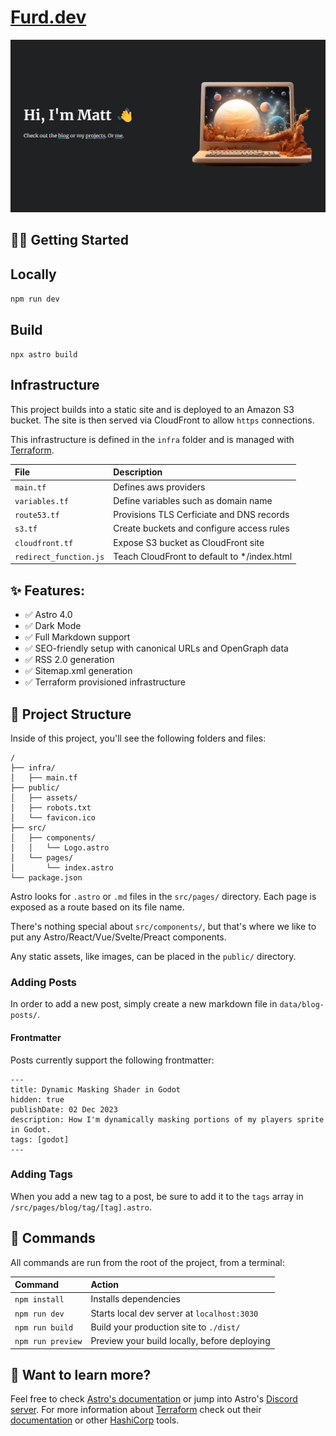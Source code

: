 # [Furd.dev](https://furd.dev)

[![Screenshot](screenshot.jpg)](https://furd.dev)

## 👩‍🚀 Getting Started

## Locally
`npm run dev`

## Build
`npx astro build`

## Infrastructure

This project builds into a static site and is deployed to an Amazon S3 bucket. The site is then served via CloudFront to allow `https` connections.

This infrastructure is defined in the `infra` folder and is managed with [Terraform](https://www.terraform.io).

| File                    | Description                                  |
| :---------------------- | :------------------------------------------- |
| `main.tf`               | Defines aws providers                        |
| `variables.tf`          | Define variables such as domain name         |
| `route53.tf`            | Provisions TLS Cerficiate and DNS records    |
| `s3.tf`                 | Create buckets and configure access rules    |
| `cloudfront.tf`         | Expose S3 bucket as CloudFront site          |
| `redirect_function.js`  | Teach CloudFront to default to */index.html  |

## ✨ Features:

- ✅ Astro 4.0
- ✅ Dark Mode
- ✅ Full Markdown support
- ✅ SEO-friendly setup with canonical URLs and OpenGraph data
- ✅ RSS 2.0 generation
- ✅ Sitemap.xml generation
- ✅ Terraform provisioned infrastructure

## 🚀 Project Structure

Inside of this project, you'll see the following folders and files:

```
/
├── infra/
│   ├── main.tf
├── public/
│   ├── assets/
│   ├── robots.txt
│   └── favicon.ico
├── src/
│   ├── components/
│   │   └── Logo.astro
│   └── pages/
│       └── index.astro
└── package.json
```

Astro looks for `.astro` or `.md` files in the `src/pages/` directory. Each page is exposed as a route based on its file name.

There's nothing special about `src/components/`, but that's where we like to put any Astro/React/Vue/Svelte/Preact components.

Any static assets, like images, can be placed in the `public/` directory.

### Adding Posts
In order to add a new post, simply create a new markdown file in `data/blog-posts/`.
#### Frontmatter

Posts currently support the following frontmatter:

```
---
title: Dynamic Masking Shader in Godot
hidden: true
publishDate: 02 Dec 2023
description: How I'm dynamically masking portions of my players sprite in Godot.
tags: [godot]
---
```

### Adding Tags
When you add a new tag to a post, be sure to add it to the `tags` array in `/src/pages/blog/tag/[tag].astro`.

## 🧞 Commands

All commands are run from the root of the project, from a terminal:

| Command           | Action                                       |
| :---------------- | :------------------------------------------- |
| `npm install`     | Installs dependencies                        |
| `npm run dev`     | Starts local dev server at `localhost:3030`  |
| `npm run build`   | Build your production site to `./dist/`      |
| `npm run preview` | Preview your build locally, before deploying |


## 👀 Want to learn more?

Feel free to check [Astro's documentation](https://github.com/withastro/astro) or jump into Astro's [Discord server](https://astro.build/chat).
For more information about [Terraform](https://www.terraform.io) check out their [documentation](https://www.terraform.io/docs/index.html) or other [HashiCorp](https://www.hashicorp.com) tools.
